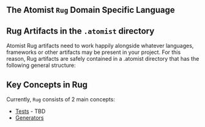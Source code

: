 ## The Atomist `Rug` Domain Specific Language



## Rug Artifacts in the `.atomist` directory

Atomist Rug artifacts need to work happily alongside whatever languages, frameworks or other artifacts may be present in your project. For this reason, Rug artifacts are safely contained in a .atomist directory that has the following general structure:


<!-- TBD generator that can create for you a new Blank Atomist project -->

## Key Concepts in Rug

Currently, `Rug` consists of 2 main concepts:

- [Tests](rug-tests.md) - TBD
- [Generators](rug-generators.md)
<!--- [Editors](rug-editors.md)
- [Reviewers](rug-reviewers.md)
- [Predicates](rug-predicates.md)-->
<!-- [Executors](rug-executors.md)-->
